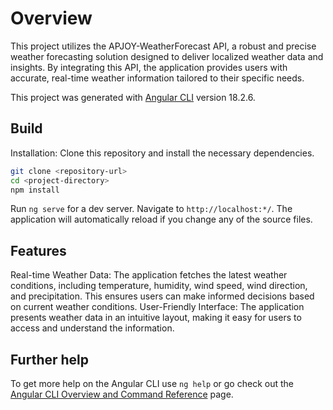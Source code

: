 # Overview
This project utilizes the APJOY-WeatherForecast API, a robust and precise weather forecasting solution designed to deliver localized weather data and insights. By integrating this API, the application provides users with accurate, real-time weather information tailored to their specific needs.

This project was generated with [Angular CLI](https://github.com/angular/angular-cli) version 18.2.6.

## Build
Installation: Clone this repository and install the necessary dependencies.

```bash
git clone <repository-url>
cd <project-directory>
npm install
```

Run `ng serve` for a dev server. Navigate to `http://localhost:*/`. The application will automatically reload if you change any of the source files.

## Features
Real-time Weather Data: The application fetches the latest weather conditions, including temperature, humidity, wind speed, wind direction, and precipitation. This ensures users can make informed decisions based on current weather conditions.
User-Friendly Interface: The application presents weather data in an intuitive layout, making it easy for users to access and understand the information.

## Further help

To get more help on the Angular CLI use `ng help` or go check out the [Angular CLI Overview and Command Reference](https://angular.dev/tools/cli) page.
